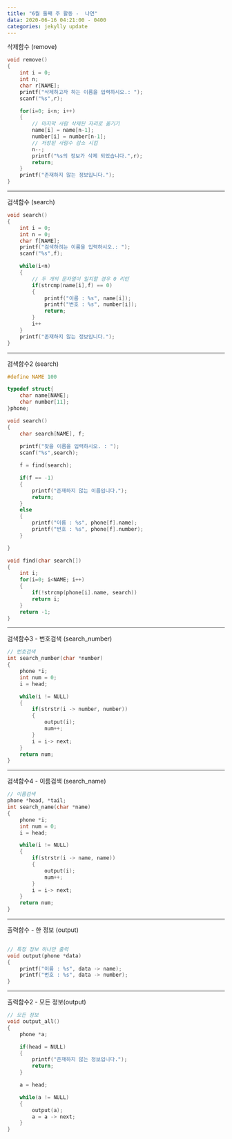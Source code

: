 ```yaml
---
title: "6월 둘째 주 활동 -  나연"
data: 2020-06-16 04:21:00 - 0400
categories: jekylly update
---
```


삭제함수 (remove)
```cpp
void remove()
{
    int i = 0;
    int n;
    char r[NAME];
    printf("삭제하고자 하는 이름을 입력하시오.: ");
    scanf("%s",r);

    for(i=0; i<n; i++)
    {
        // 마지막 사람 삭제된 자리로 옮기기
        name[i] = name[n-1];
        number[i] = number[n-1];
        // 저장된 사람수 감소 시킴
        n--;
        printf("%s의 정보가 삭제 되었습니다.",r);
        return;
    }
    printf("존재하지 않는 정보입니다.");
}
```
-----------------------------------------------------

검색함수 (search)
```cpp
void search()
{
    int i = 0;
    int n = 0;
    char f[NAME];
    printf("검색하려는 이름을 입력하시오.: ");
    scanf("%s",f);

    while(i<n)
    {
        // 두 개의 문자열이 일치할 경우 0 리턴
        if(strcmp(name[i],f) == 0)
        {
            printf("이름 : %s", name[i]);
            printf("번호 : %s", number[i]);
            return;
        }
        i++
    }
    printf("존재하지 않는 정보입니다.");
}
```
------------------------------------------------------------

검색함수2 (search)
```cpp
#define NAME 100

typedef struct{
    char name[NAME];
    char number[11];
}phone;

void search()
{
    char search[NAME], f;
    
    printf("찾을 이름을 입력하시오. : ");
    scanf("%s",search);

    f = find(search);

    if(f == -1)
    {
        printf("존재하지 않는 이름입니다.");
        return;
    }
    else
    {
        printf("이름 : %s", phone[f].name);
        printf("번호 : %s", phone[f].number);
    }

}

void find(char search[])
{
    int i;
    for(i=0; i<NAME; i++)
    {
        if(!strcmp(phone[i].name, search))
        return i;
    }
    return -1;
}
```
------------------------------------------------

검색함수3 - 번호검색 (search_number)
```cpp
// 번호검색
int search_number(char *number)
{
    phone *i;
    int num = 0;
    i = head;

    while(i != NULL)
    {
        if(strstr(i -> number, number))
        {
            output(i);
            num++;
        }
        i = i-> next;
    }
    return num;
}
```
----------------------------------------

검색함수4 - 이름검색 (search_name)
```cpp
// 이름검색
phone *head, *tail;
int search_name(char *name)
{
    phone *i;
    int num = 0;
    i = head;

    while(i != NULL)
    {
        if(strstr(i -> name, name))
        {
            output(i);
            num++;
        }
        i = i-> next;
    }
    return num;
}
```
-------------------------------------------------------

출력함수 - 한 정보 (output)
```cpp
  
// 특정 정보 하나만 출력
void output(phone *data)
{
    printf("이름 : %s", data -> name);
    printf("번호 : %s", data -> number);
}
```
---------------------------------------------------

출력함수2 - 모든 정보(output)
```cpp
// 모든 정보
void output_all()
{
    phone *a;

    if(head = NULL)
    {
        printf("존재하지 않는 정보입니다.");
        return;
    }

    a = head;

    while(a != NULL)
    {
        output(a);
        a = a -> next;    
    }
}
```
